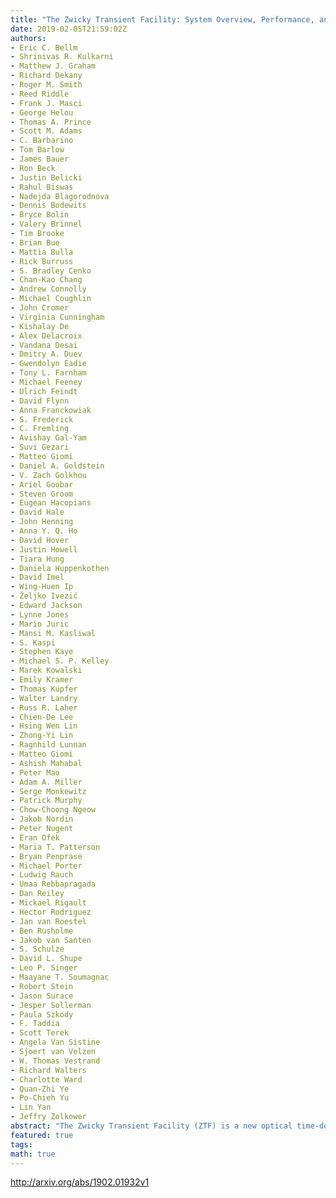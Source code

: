 ```yaml
---
title: "The Zwicky Transient Facility: System Overview, Performance, and First   Results"
date: 2019-02-05T21:59:02Z
authors:
- Eric C. Bellm
- Shrinivas R. Kulkarni
- Matthew J. Graham
- Richard Dekany
- Roger M. Smith
- Reed Riddle
- Frank J. Masci
- George Helou
- Thomas A. Prince
- Scott M. Adams
- C. Barbarino
- Tom Barlow
- James Bauer
- Ron Beck
- Justin Belicki
- Rahul Biswas
- Nadejda Blagorodnova
- Dennis Bodewits
- Bryce Bolin
- Valery Brinnel
- Tim Brooke
- Brian Bue
- Mattia Bulla
- Rick Burruss
- S. Bradley Cenko
- Chan-Kao Chang
- Andrew Connolly
- Michael Coughlin
- John Cromer
- Virginia Cunningham
- Kishalay De
- Alex Delacroix
- Vandana Desai
- Dmitry A. Duev
- Gwendolyn Eadie
- Tony L. Farnham
- Michael Feeney
- Ulrich Feindt
- David Flynn
- Anna Franckowiak
- S. Frederick
- C. Fremling
- Avishay Gal-Yam
- Suvi Gezari
- Matteo Giomi
- Daniel A. Goldstein
- V. Zach Golkhou
- Ariel Goobar
- Steven Groom
- Eugean Hacopians
- David Hale
- John Henning
- Anna Y. Q. Ho
- David Hover
- Justin Howell
- Tiara Hung
- Daniela Huppenkothen
- David Imel
- Wing-Huen Ip
- Željko Ivezić
- Edward Jackson
- Lynne Jones
- Mario Juric
- Mansi M. Kasliwal
- S. Kaspi
- Stephen Kaye
- Michael S. P. Kelley
- Marek Kowalski
- Emily Kramer
- Thomas Kupfer
- Walter Landry
- Russ R. Laher
- Chien-De Lee
- Hsing Wen Lin
- Zhong-Yi Lin
- Ragnhild Lunnan
- Matteo Giomi
- Ashish Mahabal
- Peter Mao
- Adam A. Miller
- Serge Monkewitz
- Patrick Murphy
- Chow-Choong Ngeow
- Jakob Nordin
- Peter Nugent
- Eran Ofek
- Maria T. Patterson
- Bryan Penprase
- Michael Porter
- Ludwig Rauch
- Umaa Rebbapragada
- Dan Reiley
- Mickael Rigault
- Hector Rodriguez
- Jan van Roestel
- Ben Rusholme
- Jakob van Santen
- S. Schulze
- David L. Shupe
- Leo P. Singer
- Maayane T. Soumagnac
- Robert Stein
- Jason Surace
- Jesper Sollerman
- Paula Szkody
- F. Taddia
- Scott Terek
- Angela Van Sistine
- Sjoert van Velzen
- W. Thomas Vestrand
- Richard Walters
- Charlotte Ward
- Quan-Zhi Ye
- Po-Chieh Yu
- Lin Yan
- Jeffry Zolkower
abstract: "The Zwicky Transient Facility (ZTF) is a new optical time-domain survey that uses the Palomar 48-inch Schmidt telescope. A custom-built wide-field camera provides a 47 deg$^2$ field of view and 8 second readout time, yielding more than an order of magnitude improvement in survey speed relative to its predecessor survey, the Palomar Transient Factory (PTF). We describe the design and implementation of the camera and observing system. The ZTF data system at the Infrared Processing and Analysis Center provides near-real-time reduction to identify moving and varying objects. We outline the analysis pipelines, data products, and associated archive. Finally, we present on-sky performance analysis and first scientific results from commissioning and the early survey. ZTF's public alert stream will serve as a useful precursor for that of the Large Synoptic Survey Telescope."
featured: true
tags:
math: true
---
```

http://arxiv.org/abs/1902.01932v1
